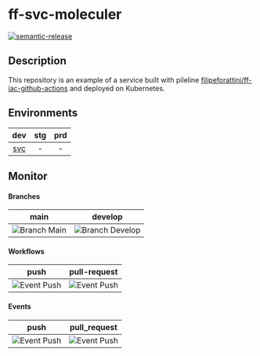 # ff-svc-moleculer
[![semantic-release](https://img.shields.io/badge/%20%20%F0%9F%93%A6%F0%9F%9A%80-semantic--release-e10079.svg)](https://github.com/semantic-release/semantic-release)

## Description

This repository is an example of a service built with pileline [filipeforattini/ff-iac-github-actions](https://github.com/filipeforattini/ff-iac-github-actions) and deployed on Kubernetes.

## Environments

| dev | stg | prd |
|:---:|:---:|:---:|
| [svc](https://ff-svc-moleculer.dev.forattini.app/) | - | - |


## Monitor

#### Branches

| main | develop |
| :---: | :---: |
| ![Branch Main](https://github.com/filipeforattini/ff-svc-moleculer/actions/workflows/push.yml/badge.svg?branch=main) | ![Branch Develop](https://github.com/filipeforattini/ff-svc-moleculer/actions/workflows/push.yml/badge.svg?branch=main) |

#### Workflows

| push | pull-request |
| :---: | :---: |
| ![Event Push](https://github.com/filipeforattini/ff-svc-moleculer/actions/workflows/push.yml/badge.svg) | ![Event Push](https://github.com/filipeforattini/ff-svc-moleculer/actions/workflows/pull-request.yml/badge.svg) |

#### Events

| push | pull_request |
| :---: | :---: |
| ![Event Push](https://github.com/filipeforattini/ff-svc-moleculer/actions/workflows/push.yml/badge.svg?event=push) | ![Event Push](https://github.com/filipeforattini/ff-svc-moleculer/actions/workflows/pull-request.yml/badge.svg?event=pull_request) |

